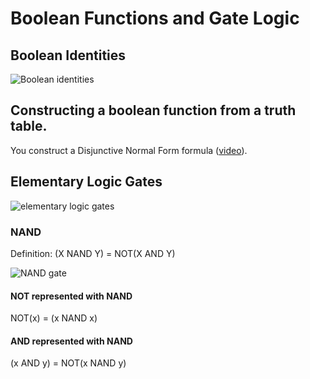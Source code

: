 # Boolean Functions and Gate Logic

## Boolean Identities

<img alt="Boolean identities" src="https://imgur.com/rUs5D5J.png" />

## Constructing a boolean function from a truth table.

You construct a Disjunctive Normal Form formula ([video](https://www.coursera.org/learn/build-a-computer/lecture/zJKs1/unit-1-2-boolean-functions-synthesis)).

## Elementary Logic Gates

<img alt="elementary logic gates" src="https://i.imgur.com/m6rAR1R.png" />

### NAND

Definition: (X NAND Y) = NOT(X AND Y)

<img alt="NAND gate" src="https://i.imgur.com/gLKYxiV.png" />

#### NOT represented with NAND

NOT(x) = (x NAND x)

#### AND represented with NAND

(x AND y) = NOT(x NAND y)
